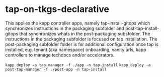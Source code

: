 # tap-on-tkgs-declarative

This applies the kapp controller apps, namely tap-install-gitops which synchronizes instructions in the packaging subfolder and post-tap-install-gitops that synchronizes whats in the post-packaging subsfolder. The instructions in the packaging subfolder is focused on tap installation. The post-packaging subfolder folder is for additional configuration once tap is installed, e.g. tenant (aka namespace) onboarding, vanity urls, kapp controllers to manage techdocs and/or accelerators.

`kapp deploy -a tap-manager -f ./app -n tap-install`
`kapp deploy -a post-tap-manager -f ./post-app -n tap-install`